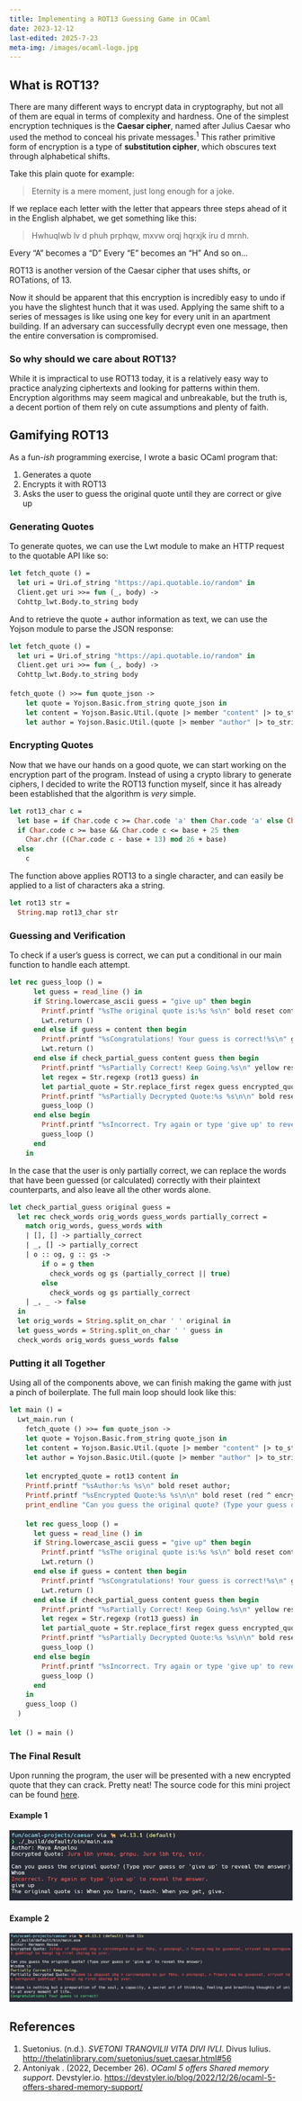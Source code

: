 ```yaml
---
title: Implementing a ROT13 Guessing Game in OCaml
date: 2023-12-12
last-edited: 2025-7-23
meta-img: /images/ocaml-logo.jpg
---
```


## What is ROT13?

There are many different ways to encrypt data in cryptography, but not all of them are equal in terms of complexity and hardness. One of the simplest encryption techniques is the **Caesar cipher**, named after Julius Caesar who used the method to conceal his private messages.<sup>1</sup> This rather primitive form of encryption is a type of **substitution cipher**, which obscures text through alphabetical shifts.

Take this plain quote for example:

> Eternity is a mere moment, just long enough for a joke.

If we replace each letter with the letter that appears three steps ahead of it in the English alphabet, we get something like this:

> Hwhuqlwb lv d phuh prphqw, mxvw orqj hqrxjk iru d mrnh.

Every “A” becomes a “D”
Every “E” becomes an “H”
And so on…

ROT13 is another version of the Caesar cipher that uses shifts, or ROTations, of 13.

Now it should be apparent that this encryption is incredibly easy to undo if you have the slightest hunch that it was used. Applying the same shift to a series of messages is like using one key for every unit in an apartment building. If an adversary can successfully decrypt even one message, then the entire conversation is compromised.

### So why should we care about ROT13?

While it is impractical to use ROT13 today, it is a relatively easy way to practice analyzing ciphertexts and looking for patterns within them. Encryption algorithms may seem magical and unbreakable, but the truth is, a decent portion of them rely on cute assumptions and plenty of faith.

## Gamifying ROT13

As a fun-_ish_ programming exercise, I wrote a basic OCaml program that:

1. Generates a quote
2. Encrypts it with ROT13
3. Asks the user to guess the original quote until they are correct or give up

### Generating Quotes

To generate quotes, we can use the Lwt module to make an HTTP request to the quotable API like so:

```ocaml
let fetch_quote () =
  let uri = Uri.of_string "https://api.quotable.io/random" in
  Client.get uri >>= fun (_, body) ->
  Cohttp_lwt.Body.to_string body
```

And to retrieve the quote + author information as text, we can use the Yojson module to parse the JSON response:

```ocaml
let fetch_quote () =
  let uri = Uri.of_string "https://api.quotable.io/random" in
  Client.get uri >>= fun (_, body) ->
  Cohttp_lwt.Body.to_string body

fetch_quote () >>= fun quote_json ->
	let quote = Yojson.Basic.from_string quote_json in
    let content = Yojson.Basic.Util.(quote |> member "content" |> to_string) in
    let author = Yojson.Basic.Util.(quote |> member "author" |> to_string) in
```

### Encrypting Quotes

Now that we have our hands on a good quote, we can start working on the encryption part of the program.
Instead of using a crypto library to generate ciphers, I decided to write the ROT13 function myself, since it has already been established that the algorithm is _very_ simple.

```ocaml
let rot13_char c =
  let base = if Char.code c >= Char.code 'a' then Char.code 'a' else Char.code 'A' in
  if Char.code c >= base && Char.code c <= base + 25 then
    Char.chr ((Char.code c - base + 13) mod 26 + base)
  else
    c
```

The function above applies ROT13 to a single character, and can easily be applied to a list of characters aka a string.

```ocaml
let rot13 str =
  String.map rot13_char str
```

### Guessing and Verification

To check if a user’s guess is correct, we can put a conditional in our main function to handle each attempt.

```ocaml
let rec guess_loop () =
      let guess = read_line () in
      if String.lowercase_ascii guess = "give up" then begin
        Printf.printf "%sThe original quote is:%s %s\n" bold reset content;
        Lwt.return ()
      end else if guess = content then begin
        Printf.printf "%sCongratulations! Your guess is correct!%s\n" green reset;
        Lwt.return ()
      end else if check_partial_guess content guess then begin
        Printf.printf "%sPartially Correct! Keep Going.%s\n" yellow reset;
        let regex = Str.regexp (rot13 guess) in
        let partial_quote = Str.replace_first regex guess encrypted_quote in
        Printf.printf "%sPartially Decrypted Quote:%s %s\n\n" bold reset (red ^ partial_quote ^ reset);
        guess_loop ()
      end else begin
        Printf.printf "%sIncorrect. Try again or type 'give up' to reveal the answer.%s\n" red reset;
        guess_loop ()
      end
    in
```

In the case that the user is only partially correct, we can replace the words that have been guessed (or calculated) correctly with their plaintext counterparts, and also leave all the other words alone.

```ocaml
let check_partial_guess original guess =
  let rec check_words orig_words guess_words partially_correct =
    match orig_words, guess_words with
    | [], [] -> partially_correct
    | _, [] -> partially_correct
    | o :: og, g :: gs ->
        if o = g then
          check_words og gs (partially_correct || true)
        else
          check_words og gs partially_correct
    | _, _ -> false
  in
  let orig_words = String.split_on_char ' ' original in
  let guess_words = String.split_on_char ' ' guess in
  check_words orig_words guess_words false
```

### Putting it all Together

Using all of the components above, we can finish making the game with just a pinch of boilerplate. The full main loop should look like this:

```ocaml
let main () =
  Lwt_main.run (
    fetch_quote () >>= fun quote_json ->
    let quote = Yojson.Basic.from_string quote_json in
    let content = Yojson.Basic.Util.(quote |> member "content" |> to_string) in
    let author = Yojson.Basic.Util.(quote |> member "author" |> to_string) in

    let encrypted_quote = rot13 content in
    Printf.printf "%sAuthor:%s %s\n" bold reset author;
    Printf.printf "%sEncrypted Quote:%s %s\n\n" bold reset (red ^ encrypted_quote ^ reset);
    print_endline "Can you guess the original quote? (Type your guess or 'give up' to reveal the answer)";

    let rec guess_loop () =
      let guess = read_line () in
      if String.lowercase_ascii guess = "give up" then begin
        Printf.printf "%sThe original quote is:%s %s\n" bold reset content;
        Lwt.return ()
      end else if guess = content then begin
        Printf.printf "%sCongratulations! Your guess is correct!%s\n" green reset;
        Lwt.return ()
      end else if check_partial_guess content guess then begin
        Printf.printf "%sPartially Correct! Keep Going.%s\n" yellow reset;
        let regex = Str.regexp (rot13 guess) in
        let partial_quote = Str.replace_first regex guess encrypted_quote in
        Printf.printf "%sPartially Decrypted Quote:%s %s\n\n" bold reset (red ^ partial_quote ^ reset);
        guess_loop ()
      end else begin
        Printf.printf "%sIncorrect. Try again or type 'give up' to reveal the answer.%s\n" red reset;
        guess_loop ()
      end
    in
    guess_loop ()
  )

let () = main ()
```

### The Final Result

Upon running the program, the user will be presented with a new encrypted quote that they can crack. Pretty neat! The source code for this mini project can be found [here]().

#### Example 1

![Example One](/images/ocaml-guesser-1.png)

#### Example 2

![Example Two](/images/ocaml-guesser-2.png)

## References

1. Suetonius. (n.d.). _SVETONI TRANQVILII VITA DIVI IVLI_. Divus Iulius. http://thelatinlibrary.com/suetonius/suet.caesar.html#56
2. Antoniyak . (2022, December 26). _OCaml 5 offers Shared memory support_. Devstyler.io. https://devstyler.io/blog/2022/12/26/ocaml-5-offers-shared-memory-support/
